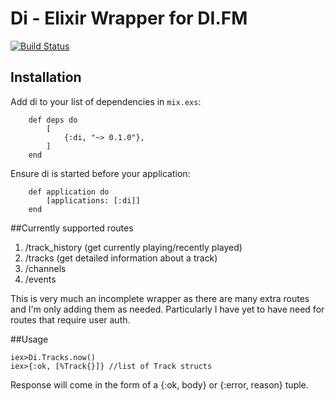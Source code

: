 # Di - Elixir Wrapper for DI.FM

[![Build Status](https://travis-ci.org/JoshuaThompson/di.svg?branch=master)](https://travis-ci.org/JoshuaThompson/di)

## Installation

Add di to your list of dependencies in `mix.exs`:

        def deps do
            [
                {:di, "~> 0.1.0"},
            ]
        end
        
Ensure di is started before your application:
 
        def application do
            [applications: [:di]]
        end
 

##Currently supported routes
1. /track_history (get currently playing/recently played)
2. /tracks (get detailed information about a track)
3. /channels
4. /events

This is very much an incomplete wrapper as there are many extra routes and I'm only
adding them as needed.  Particularly I have yet to have need for routes that require
user auth.

##Usage

```iex
iex>Di.Tracks.now()
iex>{:ok, [%Track{}]} //list of Track structs
```

Response will come in the form of a {:ok, body} or {:error, reason} tuple.
